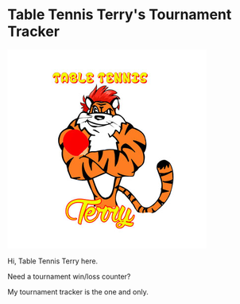 Table Tennis Terry's Tournament Tracker
======================================

![Table Tennis Terry](/images/terry_white.jpg "Table Tennis Terry")

Hi, Table Tennis Terry here.

Need a tournament win/loss counter?

My tournament tracker is the one and only.
